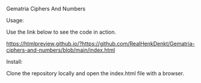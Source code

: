 Gematria Ciphers And Numbers

Usage:

Use the link below to see the code in action.

https://htmlpreview.github.io/?https://github.com/RealHenkDenkt/Gematria-ciphers-and-numbers/blob/main/index.html


Install:

Clone the repository locally and open the index.html file with a browser.


